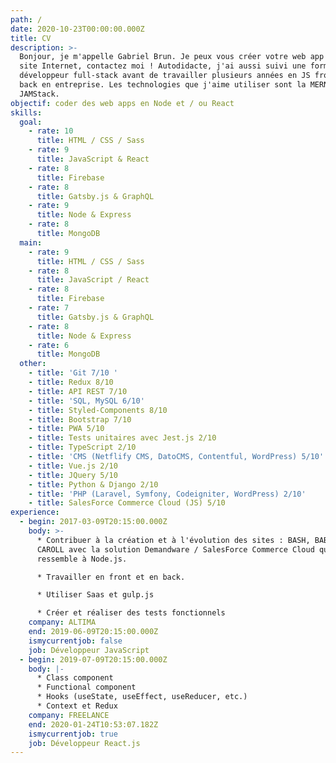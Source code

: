 ```yaml
---
path: /
date: 2020-10-23T00:00:00.000Z
title: CV
description: >-
  Bonjour, je m'appelle Gabriel Brun. Je peux vous créer votre web app ou votre
  site Internet, contactez moi ! Autodidacte, j'ai aussi suivi une formation de
  développeur full-stack avant de travailler plusieurs années en JS front et
  back en entreprise. Les technologies que j'aime utiliser sont la MERN et la
  JAMStack.
objectif: coder des web apps en Node et / ou React
skills:
  goal:
    - rate: 10
      title: HTML / CSS / Sass
    - rate: 9
      title: JavaScript & React
    - rate: 8
      title: Firebase
    - rate: 8
      title: Gatsby.js & GraphQL
    - rate: 9
      title: Node & Express
    - rate: 8
      title: MongoDB
  main:
    - rate: 9
      title: HTML / CSS / Sass
    - rate: 8
      title: JavaScript / React
    - rate: 8
      title: Firebase
    - rate: 7
      title: Gatsby.js & GraphQL
    - rate: 8
      title: Node & Express
    - rate: 6
      title: MongoDB
  other:
    - title: 'Git 7/10 '
    - title: Redux 8/10
    - title: API REST 7/10
    - title: 'SQL, MySQL 6/10'
    - title: Styled-Components 8/10
    - title: Bootstrap 7/10
    - title: PWA 5/10
    - title: Tests unitaires avec Jest.js 2/10
    - title: TypeScript 2/10
    - title: 'CMS (Netflify CMS, DatoCMS, Contentful, WordPress) 5/10'
    - title: Vue.js 2/10
    - title: JQuery 5/10
    - title: Python & Django 2/10
    - title: 'PHP (Laravel, Symfony, Codeigniter, WordPress) 2/10'
    - title: SalesForce Commerce Cloud (JS) 5/10
experience:
  - begin: 2017-03-09T20:15:00.000Z
    body: >-
      * Contribuer à la création et à l'évolution des sites : BASH, BABYLISS et
      CAROLL avec la solution Demandware / SalesForce Commerce Cloud qui
      ressemble à Node.js.

      * Travailler en front et en back.

      * Utiliser Saas et gulp.js

      * Créer et réaliser des tests fonctionnels
    company: ALTIMA
    end: 2019-06-09T20:15:00.000Z
    ismycurrentjob: false
    job: Développeur JavaScript
  - begin: 2019-07-09T20:15:00.000Z
    body: |-
      * Class component
      * Functional component
      * Hooks (useState, useEffect, useReducer, etc.)
      * Context et Redux
    company: FREELANCE
    end: 2020-01-24T10:53:07.182Z
    ismycurrentjob: true
    job: Développeur React.js
---
```


